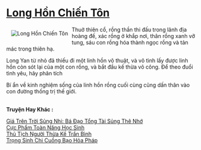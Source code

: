 <a href="https://truyenwiki.net/long-hon-chien-ton.35023/" title="Long Hồn Chiến Tôn"><h1>Long Hồn Chiến Tôn</h1></a><div style="display:table"><img align="right" style="float: left; padding: 10px;" src="https://truyenwiki.net/a/img/str/src/35023.jpg" alt="Long Hồn Chiến Tôn">Thuở thiên cổ, rồng thần thi đấu trong lãnh địa hoàng đế, xác rồng ở khắp nơi, thân rồng xanh vỡ tung, sáu con rồng hóa thành ngọc rồng và tản mác trong thiên hạ.<p></p> Long Yan từ nhỏ đã thiếu đi một linh hồn võ thuật, và vô tình lấy được linh hồn còn sót lại của một con rồng, và bắt đầu kế thừa võ công. Để theo đuổi tình yêu, hãy phân tích<p></p> Bí ẩn về kinh nghiệm sống của linh hồn rồng cuối cùng cũng dấn thân vào con đường thống trị thế giới.</div><p><br><b>Truyện Hay Khác :</b></p><a href="https://truyenwiki.net/gia-tren-troi-sung-nhi-ba-dao-tong-tai-sung-the-nho.36312/" alt="Giá Trên Trời Sủng Nhi: Bá Đạo Tổng Tài Sủng Thê Nhớ">Giá Trên Trời Sủng Nhi: Bá Đạo Tổng Tài Sủng Thê Nhớ</a><br/><a href="https://sangtacviet.wordpress.com/2020/10/22/cuc-pham-toan-nang-hoc-sinh/" alt="Cực Phẩm Toàn Năng Học Sinh">Cực Phẩm Toàn Năng Học Sinh</a><br/><a href="https://github.com/nownovels/topcv/tree/master/truyenhay/36144" alt="Thủ Tịch Người Thừa Kế Trần Bình">Thủ Tịch Người Thừa Kế Trần Bình</a><br/><a href="https://github.com/nownovels/topcv/tree/master/truyenhay/35665" alt="Trọng Sinh Chi Cuồng Bạo Hỏa Pháp">Trọng Sinh Chi Cuồng Bạo Hỏa Pháp</a><br/>